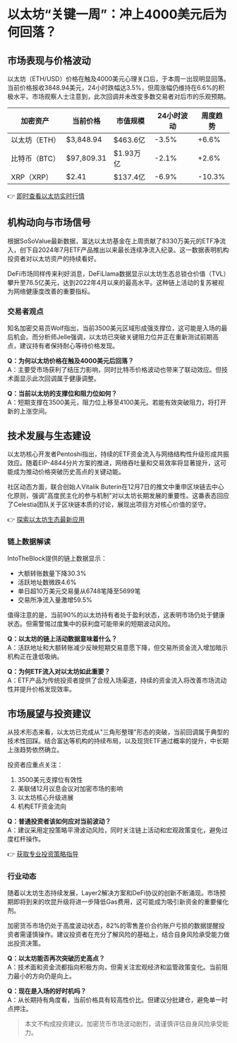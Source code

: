 # 以太坊“关键一周”：冲上4000美元后为何回落？

## 市场表现与价格波动
以太坊（ETH/USD）价格在触及4000美元心理关口后，于本周一出现明显回落。当前价格报收3848.94美元，24小时跌幅达3.5%，但周涨幅仍维持在6.6%的积极水平。市场观察人士注意到，此次回调并未改变多数交易者对后市的乐观预期。

| 加密资产 | 当前价格 | 市值规模 | 24小时波动 | 周度趋势 |
|---------|----------|----------|------------|----------|
| 以太坊（ETH） | $3,848.94 | $463.6亿 | -3.5% | +6.6% |
| 比特币（BTC） | $97,809.31 | $1.93万亿 | -2.1% | +2.6% |
| XRP（XRP） | $2.41 | $137.4亿 | -6.9% | -10.3% |

👉 [即时查看以太坊实时行情](https://bit.ly/okx_welcome)

## 机构动向与市场信号
根据SoSoValue最新数据，富达以太坊基金在上周贡献了8330万美元的ETF净流入，创下自2024年7月ETF产品推出以来最长连续净流入纪录。这一数据表明机构投资者对以太坊资产的持续看好。

DeFi市场同样传来利好消息，DeFiLlama数据显示以太坊生态总锁仓价值（TVL）攀升至76.5亿美元，达到2022年4月以来的最高水平。这种链上活动的复苏被视为网络健康度改善的重要指标。

### 交易者观点
知名加密交易员Wolf指出，当前3500美元区域形成强支撑位，这可能是入场的最后机会。而分析师Jelle强调，以太坊已突破关键阻力位并正在重新测试前期高点，建议持有者保持耐心等待价格发现。

**Q：为何以太坊价格在触及4000美元后回落？**  
A：主要受市场获利了结压力影响，同时比特币价格波动也带来了联动效应。但技术面显示此次回调属于健康调整。

**Q：当前以太坊的支撑位和阻力位如何？**  
A：短期支撑在3500美元，阻力位上移至4100美元。若能有效突破阻力，将打开新的上涨空间。

## 技术发展与生态建设
以太坊核心开发者Pentoshi指出，持续的ETF资金流入与网络结构性升级形成共振效应。随着EIP-4844分片方案的推进，网络吞吐量和交易效率将显著提升，这可能成为推动价格突破历史高点的关键动能。

社区动态方面，联合创始人Vitalik Buterin在12月7日的推文中重申区块链去中心化原则，强调"高度民主化的参与机制"对以太坊长期发展的重要性。这番表态回应了Celestia团队关于区块链本质的讨论，展现出项目方对核心价值的坚守。

👉 [探索以太坊生态最新应用](https://bit.ly/okx_welcome)

### 链上数据解读
IntoTheBlock提供的链上数据显示：
- 大额转账数量下降30.3%
- 活跃地址数微跌4.6%
- 单日超10万美元交易量从6748笔降至5699笔
- 交易所净流入量激增59.5%

值得注意的是，当前90%的以太坊持有者处于盈利状态，这表明市场仍处于健康状态。但需警惕过度集中的获利盘可能带来的短期波动风险。

**Q：以太坊的链上活动数据意味着什么？**  
A：活跃地址和大额转账减少反映短期交易意愿下降，但交易所资金流入增加暗示机构正在逢低吸纳。

**Q：为何ETF流入对以太坊如此重要？**  
A：ETF产品为传统投资者提供了合规入场渠道，持续的资金流入将改善市场流动性并提升价格发现效率。

## 市场展望与投资建议
从技术形态来看，以太坊已完成从"三角形整理"形态的突破，当前回调属于典型的技术性回踩。结合富达等机构的持续布局，以及现货ETF通过概率的提升，中长期上涨趋势依然确立。

投资者应重点关注：
1. 3500美元支撑位有效性
2. 美联储12月议息会议对加密市场的影响
3. 以太坊核心升级进展
4. 机构ETF资金流向

**Q：普通投资者该如何应对当前波动？**  
A：建议采用定投策略平滑波动风险，同时关注链上活动和宏观政策变化，避免过度杠杆操作。

👉 [获取专业投资策略指导](https://bit.ly/okx_welcome)

### 行业动态
随着以太坊生态持续发展，Layer2解决方案和DeFi协议的创新不断涌现。市场预期即将到来的坎昆升级将进一步降低Gas费用，这可能成为吸引新资金的重要催化剂。

加密货币市场仍处于高度波动状态，82%的零售差价合约账户亏损的数据提醒投资者需谨慎操作。建议投资者在充分了解风险的基础上，结合自身风险承受能力做出投资决策。

**Q：以太坊能否再次突破历史高点？**  
A：技术面和资金流都指向积极方向，但需关注宏观经济和监管政策变化。当前阻力最小的方向仍是向上。

**Q：现在是入场的好时机吗？**  
A：从长期持有角度看，当前价格具有较高性价比。但建议分批建仓，避免单一时点押注。

> 本文不构成投资建议。加密货币市场波动剧烈，请谨慎评估自身风险承受能力。